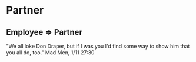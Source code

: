 # Partner

## Employee => Partner

"We all loke Don Draper, but if I was you I'd find some way to show him that you all do, too." Mad Men, 1/11 27:30
